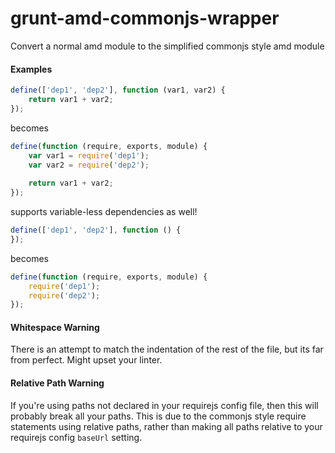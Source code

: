 grunt-amd-commonjs-wrapper
=====================

Convert a normal amd module to the simplified commonjs style amd module

#### Examples
```js
define(['dep1', 'dep2'], function (var1, var2) {
    return var1 + var2;
});
```
becomes
```js
define(function (require, exports, module) {
    var var1 = require('dep1');
    var var2 = require('dep2');
    
    return var1 + var2;
});
```
supports variable-less dependencies as well!
```js
define(['dep1', 'dep2'], function () {
});
```
becomes
```js
define(function (require, exports, module) {
    require('dep1');
    require('dep2');
});
```

#### Whitespace Warning
There is an attempt to match the indentation of the rest of the file, but its far from perfect. Might upset your linter.

#### Relative Path Warning
If you're using paths not declared in your requirejs config file, then this will probably break all your paths. This is due to the commonjs style require statements using relative paths, rather than making all paths relative to your requirejs config `baseUrl` setting.

